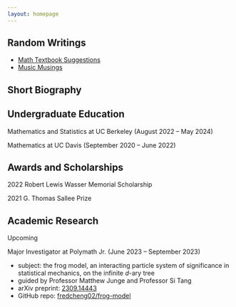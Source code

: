 ```yaml
---
layout: homepage
---
```


## Random Writings
- [Math Textbook Suggestions](writings/mathtexts.md)
- [Music Musings](writings/music/)

## Short Biography

## Undergraduate Education
Mathematics and Statistics at UC Berkeley (August 2022 – May 2024)

Mathematics at UC Davis (September 2020 – June 2022)

## Awards and Scholarships
2022 Robert Lewis Wasser Memorial Scholarship

2021 G. Thomas Sallee Prize

## Academic Research
Upcoming

Major Investigator at Polymath Jr. (June 2023 – September 2023)
- subject: the frog model, an interacting particle system of significance in statistical mechanics, on the infinite $d$-ary tree
- guided by Professor Matthew Junge and Professor Si Tang
- arXiv preprint: [2309.14443](https://arxiv.org/abs/2309.14443)
- GitHub repo: [fredcheng02/frog-model](https://github.com/fredcheng02/frog-model)
